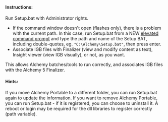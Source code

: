 #### Instructions:
Run Setup.bat with Administrator rights.
  - If the command window doesn't open (flashes only), there is a problem with the current path.
    In this case, run Setup.bat from a NEW [elevated command prompt](https://www.youtube.com/watch?v=tK6jJFsLnqY) and type the path and name of the Setup BAT, including double-quotes, eg. `"C:\Alchemy\Setup.bat"`, then press enter.
  - Associate IGB files with Finalizer (view and modify content as text), Insight viewer (view IGB visually), or not, as you want.

This allows Alchemy batches/tools to run correctly, and associates IGB files with the Alchemy 5 Finalizer.

#### Hints:
If you move Alchemy Portable to a different folder, you can run Setup.bat again to update the information.
If you want to remove Alchemy Portable, you can run Setup.bat - if it is registered, you can choose to uninstall it.
A reboot or login may be required for the dll libraries to register correctly (path variable).
